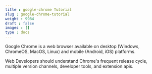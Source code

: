 ```yaml
---
title : google-chrome Tutorial
slug : google-chrome-tutorial
weight : 9984
draft : false
images : []
type : docs
---
```


Google Chrome is a web browser available on desktop (Windows, ChromeOS, MacOS, Linux) and mobile (Android, iOS) platforms.

Web Developers should understand Chrome's frequent release cycle, multiple version channels, developer tools, and extension apis.

